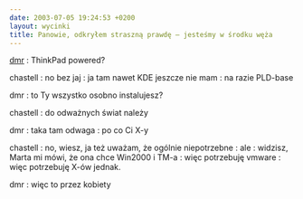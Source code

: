 ```yaml
---
date: 2003-07-05 19:24:53 +0200
layout: wycinki
title: Panowie, odkryłem straszną prawdę – jesteśmy w środku węża
---
```


[dmr](http://bol-istnienia.org 'vel Szymon B.')
: ThinkPad powered?

chastell
: no bez jaj
: ja tam nawet KDE jeszcze nie mam
: na razie PLD-base

dmr
: to Ty wszystko osobno instalujesz?

chastell
: do odważnych świat należy

dmr
: taka tam odwaga
: po co Ci X-y

chastell
: no, wiesz, ja też uważam, że ogólnie niepotrzebne
: ale
: widzisz, Marta mi mówi, że ona chce Win2000 i TM-a
: więc potrzebuję vmware
: więc potrzebuję X-ów jednak.

dmr
: więc to przez kobiety
